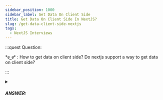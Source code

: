 ```yaml
---
sidebar_position: 1000
sidebar_label: Get Data On Client Side
title: Get Data On Client Side In NextJS?
slug: /get-data-client-side-nextjs
tags:
  - NextJS Interviews
---
```


:::quest Question:

\***`ಠ_ಠ`**\* : 
How to get data on client side? Do nextjs support a way to get data on client side?

:::

<details>
  <summary><h5>ANSWER:</h5></summary>

  \***`◔̯◔`**\* : 
Yes, as NextJS is based on React (Javascript). So, you can use `fetch` function to fetch data on client side.
And nextJS doesn't support a fetch function but it provides you with `useSWR` hooks for more convenience.

```js
import useSWR from 'swr'

const fetcher = (url) => fetch(url).then((res) => res.json())

function Profile() {
  const { data, error } = useSWR('/api/user', fetcher)
  // ...
}
```

</details>